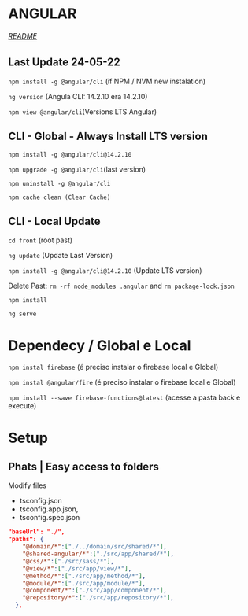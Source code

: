 # ANGULAR
###### [README](./../README.md)

## Last Update 24-05-22

`npm install -g @angular/cli` (if NPM / NVM new instalation)

`ng version` (Angula CLI: 14.2.10 era 14.2.10)

`npm view @angular/cli`(Versions LTS Angular)

## CLI - Global - Always Install LTS version

`npm install -g @angular/cli@14.2.10`

`npm upgrade -g @angular/cli`(last version)

`npm uninstall -g @angular/cli`

`npm cache clean (Clear Cache)`

## CLI - Local Update

`cd front` (root past)

`ng update` (Update Last Version)

`npm install -g @angular/cli@14.2.10` (Update LTS version)

Delete Past: `rm -rf node_modules .angular` and `rm package-lock.json`

`npm install`

`ng serve`

# Dependecy / Global e Local

`npm instal firebase` (é preciso instalar o firebase local e Global)

`npm instal @angular/fire` (é preciso instalar o firebase local e Global)

`npm install --save firebase-functions@latest` (acesse a pasta back e execute)


# Setup

## Phats | Easy access to folders
Modify files
 - tsconfig.json
 - tsconfig.app.json,
 - tsconfig.spec.json
```json
"baseUrl": "./",
"paths": {
    "@domain/*":["./../domain/src/shared/*"],
    "@shared-angular/*":["./src/app/shared/*"],
    "@css/*":["./src/sass/*"],
    "@view/*":["./src/app/view/*"],
    "@method/*":["./src/app/method/*"],
    "@module/*":["./src/app/module/*"],
    "@component/*":["./src/app/component/*"],
    "@repository/*":["./src/app/repository/*"],
  },
```

